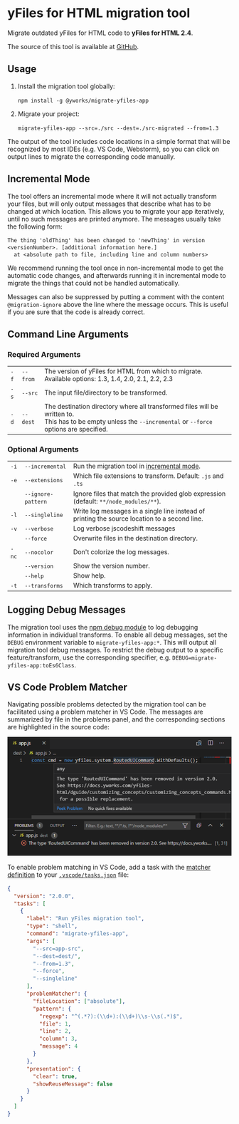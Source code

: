 # yFiles for HTML migration tool
Migrate outdated yFiles for HTML code to **yFiles for HTML 2.4**.

The source of this tool is available at [GitHub](https://github.com/yWorks/migrate-yfiles-app). 

## Usage

1. Install the migration tool globally: 
   
   `npm install -g @yworks/migrate-yfiles-app`
   
2. Migrate your project: 

   `migrate-yfiles-app --src=./src --dest=./src-migrated --from=1.3`    
   
The output of the tool includes code locations in a simple format that will be recognized by most IDEs 
(e.g. VS Code, Webstorm), so you can click on output lines to migrate the corresponding code manually.   

## Incremental Mode

The tool offers an incremental mode where it will not actually transform your files, but will only output 
messages that describe what has to be changed at which location. This allows you to migrate your app iteratively, until no such messages are printed anymore. The messages usually take the following form:

```
The thing 'oldThing' has been changed to 'newThing' in version <versionNumber>. [additional information here.]
  at <absolute path to file, including line and column numbers>
```

We recommend running the tool once in non-incremental mode to get the automatic code changes, and afterwards running
it in incremental mode to migrate the things that could not be handled automatically.

Messages can also be suppressed by putting a comment with the content `@migration-ignore` above the line where the message occurs.
This is useful if you are sure that the code is already correct. 

## Command Line Arguments

### Required Arguments

|      |     |     |
| ---  | --- | --- | 
| `-f` | `--from` | The version of yFiles for HTML from which to migrate. Available options: 1.3, 1.4, 2.0, 2.1, 2.2, 2.3 |
| `-s` | `--src`  | The input file/directory to be transformed. |
| `-d` | `--dest` | The destination directory where all transformed files will be written to.<br>This has to be empty unless the `--incremental` or `--force` options are specified. |


### Optional Arguments
|     |     |     |
| --- | --- | --- | 
| `-i`  | `--incremental` | Run the migration tool in [incremental mode](#incremental-mode). |
| `-e`  | `--extensions`  | Which file extensions to transform. Default: `.js` and `.ts`|
|       | `--ignore-pattern` | Ignore files that match the provided glob expression (default: `**/node_modules/**`).
| `-l`  | `--singleline`  | Write log messages in a single line instead of printing the source location to a second line. |
| `-v`  | `--verbose`  | Log verbose jscodeshift messages |
|       | `--force`       | Overwrite files in the destination directory.
| `-nc` | `--nocolor`     | Don't colorize the log messages. |
|       | `--version`     | Show the version number. |
|       | `--help`        | Show help. |
| `-t`  | `--transforms`  | Which transforms to apply. |

## Logging Debug Messages

The migration tool uses the [npm debug module](https://www.npmjs.com/package/debug) to log debugging information in individual transforms. To enable all debug messages, set the `DEBUG` environment variable to `migrate-yfiles-app:*`. This will output all migration tool debug messages. To restrict the debug output to a specific
feature/transform, use the corresponding specifier, e.g. `DEBUG=migrate-yfiles-app:toEs6Class`.

## VS Code Problem Matcher

Navigating possible problems detected by the migration tool can be facilitated using a problem matcher in VS Code. 
The messages are summarized by file in the problems panel, and the corresponding sections are highlighted in 
the source code:

![VS Code Problem Matcher](doc/vscode-problem-matcher.png)

To enable problem matching in VS Code, add a task with the [matcher definition](https://code.visualstudio.com/docs/editor/tasks#_defining-a-problem-matcher) to your [`.vscode/tasks.json`](https://code.visualstudio.com/docs/editor/tasks) file:

```json
{
  "version": "2.0.0",
  "tasks": [
    {
      "label": "Run yFiles migration tool",
      "type": "shell",
      "command": "migrate-yfiles-app",
      "args": [
        "--src=app-src",
        "--dest=dest/",
        "--from=1.3",
        "--force",
        "--singleline" 
      ],
      "problemMatcher": {
        "fileLocation": ["absolute"],
        "pattern": {
          "regexp": "^(.*?):(\\d+):(\\d+)\\s-\\s(.*)$",
          "file": 1,
          "line": 2,
          "column": 3,
          "message": 4
        }
      },
      "presentation": {
        "clear": true,
        "showReuseMessage": false
      }
    }
  ]
}
```
